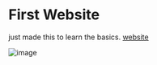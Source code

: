 # First Website

just made this to learn the basics. [website](https://abdurrafey-amir.github.io/first-website/)


![image](https://github.com/user-attachments/assets/a4e8478e-7ee2-4b9b-8e00-a8bc1e9c9fa5)
